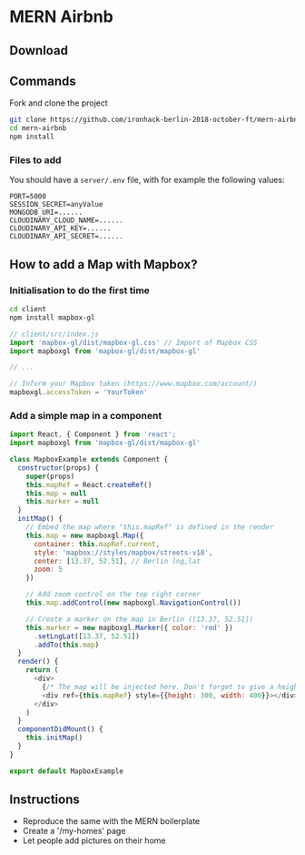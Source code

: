 # MERN Airbnb

## Download

## Commands

Fork and clone the project

```sh
git clone https://github.com/ironhack-berlin-2018-october-ft/mern-airbnb.git
cd mern-airbnb
npm install
```

### Files to add

You should have a `server/.env` file, with for example the following values:
```
PORT=5000
SESSION_SECRET=anyValue
MONGODB_URI=......
CLOUDINARY_CLOUD_NAME=......
CLOUDINARY_API_KEY=......
CLOUDINARY_API_SECRET=......
```


## How to add a Map with Mapbox?

### Initialisation to do the first time

```sh
cd client
npm install mapbox-gl
```

```js
// client/src/index.js
import 'mapbox-gl/dist/mapbox-gl.css' // Import of Mapbox CSS
import mapboxgl from 'mapbox-gl/dist/mapbox-gl'

// ...

// Inform your Mapbox token (https://www.mapbox.com/account/)
mapboxgl.accessToken = 'YourToken'
```

### Add a simple map in a component

```js
import React, { Component } from 'react';
import mapboxgl from 'mapbox-gl/dist/mapbox-gl'

class MapboxExample extends Component {
  constructor(props) {
    super(props)
    this.mapRef = React.createRef()
    this.map = null
    this.marker = null
  }
  initMap() {
    // Embed the map where "this.mapRef" is defined in the render
    this.map = new mapboxgl.Map({
      container: this.mapRef.current,
      style: 'mapbox://styles/mapbox/streets-v10',
      center: [13.37, 52.51], // Berlin lng,lat
      zoom: 5
    })

    // Add zoom control on the top right corner
    this.map.addControl(new mapboxgl.NavigationControl())

    // Create a marker on the map in Berlin ([13.37, 52.51])
    this.marker = new mapboxgl.Marker({ color: 'red' })
      .setLngLat([13.37, 52.51])
      .addTo(this.map)
  }
  render() {
    return (
      <div>
        {/* The map will be injected here. Don't forget to give a height! */}
        <div ref={this.mapRef} style={{height: 300, width: 400}}></div>
      </div>
    )
  }
  componentDidMount() {
    this.initMap()
  }
}

export default MapboxExample
```


## Instructions

- Reproduce the same with the MERN boilerplate
- Create a '/my-homes' page
- Let people add pictures on their home